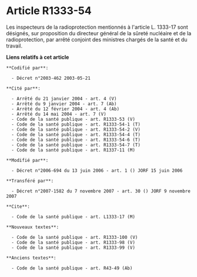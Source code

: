 # Article R1333-54

Les inspecteurs de la radioprotection mentionnés à l'article L. 1333-17 sont désignés, sur proposition du directeur général
de la sûreté nucléaire et de la radioprotection, par arrêté conjoint des ministres chargés de la santé et du travail.

**Liens relatifs à cet article**

	**Codifié par**:

	  - Décret n°2003-462 2003-05-21

	**Cité par**:

	  - Arrêté du 21 janvier 2004 - art. 4 (V)
	  - Arrêté du 9 janvier 2004 - art. 7 (Ab)
	  - Arrêté du 12 février 2004 - art. 4 (Ab)
	  - Arrêté du 14 mai 2004 - art. 7 (V)
	  - Code de la santé publique - art. R1333-53 (V)
	  - Code de la santé publique - art. R1333-54-1 (T)
	  - Code de la santé publique - art. R1333-54-2 (V)
	  - Code de la santé publique - art. R1333-54-4 (T)
	  - Code de la santé publique - art. R1333-54-6 (T)
	  - Code de la santé publique - art. R1333-54-7 (T)
	  - Code de la santé publique - art. R1337-11 (M)

	**Modifié par**:

	  - Décret n°2006-694 du 13 juin 2006 - art. 1 () JORF 15 juin 2006

	**Transféré par**:

	  - Décret n°2007-1582 du 7 novembre 2007 - art. 30 () JORF 9 novembre 2007

	**Cite**:

	  - Code de la santé publique - art. L1333-17 (M)

	**Nouveaux textes**:

	  - Code de la santé publique - art. R1333-100 (V)
	  - Code de la santé publique - art. R1333-98 (V)
	  - Code de la santé publique - art. R1333-99 (V)

	**Anciens textes**:

	  - Code de la santé publique - art. R43-49 (Ab)

